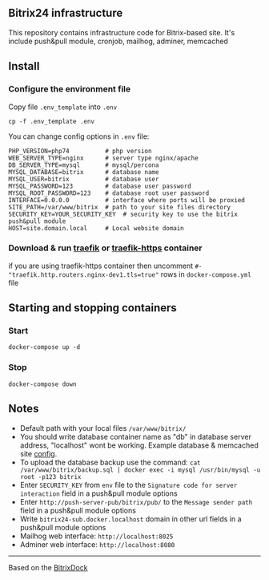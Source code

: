 ## Bitrix24 infrastructure
This repository contains infrastructure code for Bitrix-based site. It's include push&pull module, cronjob, mailhog, adminer, memcached

## Install

### Configure the environment file

Copy file `.env_template` into `.env`

```
cp -f .env_template .env
```

You can change config options in ```.env``` file:

```
PHP_VERSION=php74          # php version
WEB_SERVER_TYPE=nginx      # server type nginx/apache
DB_SERVER_TYPE=mysql       # mysql/percona
MYSQL_DATABASE=bitrix      # database name
MYSQL_USER=bitrix          # database user
MYSQL_PASSWORD=123         # database user password
MYSQL_ROOT_PASSWORD=123    # database root user password
INTERFACE=0.0.0.0          # interface where ports will be proxied
SITE_PATH=/var/www/bitrix  # path to your site files directory
SECURITY_KEY=YOUR_SECURITY_KEY  # security key to use the bitrix push&pull module
HOST=site.domain.local     # Local website domain
```

### Download & run [traefik](https://github.com/MTai88/docker_traefik) or [traefik-https](https://github.com/MTai88/docker_traefik_https) container
if you are using traefik-https container then uncomment `#- "traefik.http.routers.nginx-dev1.tls=true"` 
rows in `docker-compose.yml` file

## Starting and stopping containers
### Start
```
docker-compose up -d
```

### Stop
```
docker-compose down
```

## Notes
- Default path with your local files ```/var/www/bitrix/```
- You should write database container name as "db" in database server address, "localhost" wont be working. Example database & memcached site [config](configs/.settings.php).
- To upload the database backup use the command: ```cat /var/www/bitrix/backup.sql | docker exec -i mysql /usr/bin/mysql -u root -p123 bitrix```
- Enter `SECURITY_KEY` from `env` file to the `Signature code for server interaction` field in a push&pull module options
- Enter `http://push-server-pub/bitrix/pub/` to the `Message sender path` field in a push&pull module options
- Write `bitrix24-sub.docker.localhost` domain in other url fields in a push&pull module options
- Mailhog web interface: `http://localhost:8025`
- Adminer web interface: `http://localhost:8080`

---
Based on the [BitrixDock](https://github.com/bitrixdock/bitrixdock)
